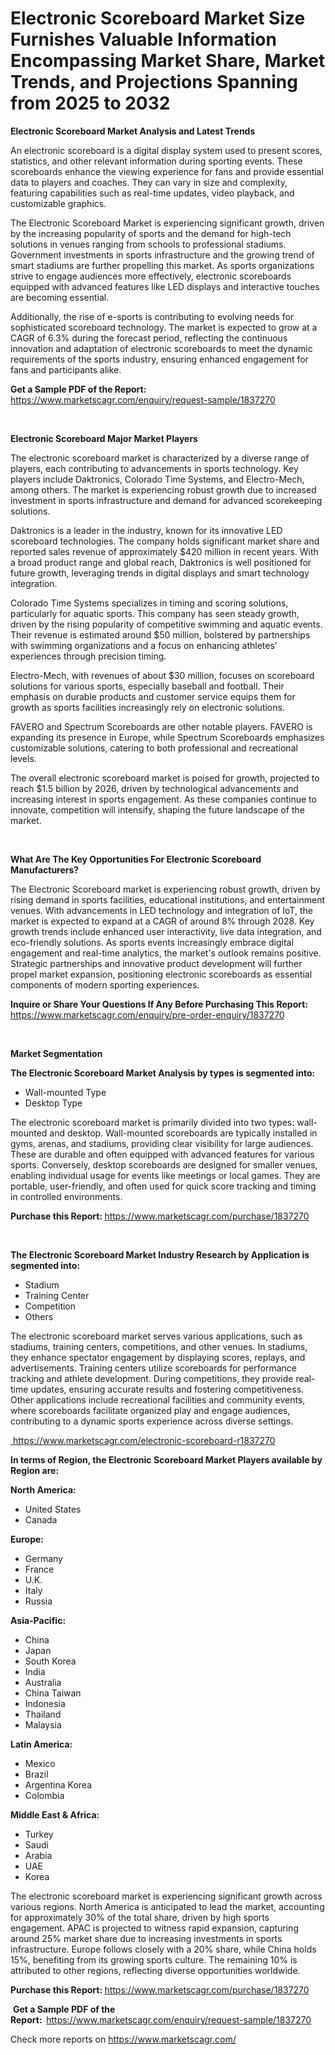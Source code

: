 <p><h1>Electronic Scoreboard Market Size Furnishes Valuable Information Encompassing Market Share, Market Trends, and Projections Spanning from 2025 to 2032</h1></p><p><strong>Electronic Scoreboard Market Analysis and Latest Trends</strong></p>
<p><p>An electronic scoreboard is a digital display system used to present scores, statistics, and other relevant information during sporting events. These scoreboards enhance the viewing experience for fans and provide essential data to players and coaches. They can vary in size and complexity, featuring capabilities such as real-time updates, video playback, and customizable graphics.</p><p>The Electronic Scoreboard Market is experiencing significant growth, driven by the increasing popularity of sports and the demand for high-tech solutions in venues ranging from schools to professional stadiums. Government investments in sports infrastructure and the growing trend of smart stadiums are further propelling this market. As sports organizations strive to engage audiences more effectively, electronic scoreboards equipped with advanced features like LED displays and interactive touches are becoming essential.</p><p>Additionally, the rise of e-sports is contributing to evolving needs for sophisticated scoreboard technology. The market is expected to grow at a CAGR of 6.3% during the forecast period, reflecting the continuous innovation and adaptation of electronic scoreboards to meet the dynamic requirements of the sports industry, ensuring enhanced engagement for fans and participants alike.</p></p>
<p><strong>Get a Sample PDF of the Report:&nbsp;</strong> <a href="https://www.marketscagr.com/enquiry/request-sample/1837270?utm_campaign=2115&utm_medium=2&utm_source=Github&utm_content=ia&utm_term=08022025&utm_id=electronic-scoreboard">https://www.marketscagr.com/enquiry/request-sample/1837270</a></p>
<p>&nbsp;</p>
<p><strong>Electronic Scoreboard Major Market Players</strong></p>
<p><p>The electronic scoreboard market is characterized by a diverse range of players, each contributing to advancements in sports technology. Key players include Daktronics, Colorado Time Systems, and Electro-Mech, among others. The market is experiencing robust growth due to increased investment in sports infrastructure and demand for advanced scorekeeping solutions. </p><p>Daktronics is a leader in the industry, known for its innovative LED scoreboard technologies. The company holds significant market share and reported sales revenue of approximately $420 million in recent years. With a broad product range and global reach, Daktronics is well positioned for future growth, leveraging trends in digital displays and smart technology integration.</p><p>Colorado Time Systems specializes in timing and scoring solutions, particularly for aquatic sports. This company has seen steady growth, driven by the rising popularity of competitive swimming and aquatic events. Their revenue is estimated around $50 million, bolstered by partnerships with swimming organizations and a focus on enhancing athletes’ experiences through precision timing.</p><p>Electro-Mech, with revenues of about $30 million, focuses on scoreboard solutions for various sports, especially baseball and football. Their emphasis on durable products and customer service equips them for growth as sports facilities increasingly rely on electronic solutions.</p><p>FAVERO and Spectrum Scoreboards are other notable players. FAVERO is expanding its presence in Europe, while Spectrum Scoreboards emphasizes customizable solutions, catering to both professional and recreational levels.</p><p>The overall electronic scoreboard market is poised for growth, projected to reach $1.5 billion by 2026, driven by technological advancements and increasing interest in sports engagement. As these companies continue to innovate, competition will intensify, shaping the future landscape of the market.</p></p>
<p>&nbsp;</p>
<p><strong>What Are The Key Opportunities For Electronic Scoreboard Manufacturers?</strong></p>
<p><p>The Electronic Scoreboard market is experiencing robust growth, driven by rising demand in sports facilities, educational institutions, and entertainment venues. With advancements in LED technology and integration of IoT, the market is expected to expand at a CAGR of around 8% through 2028. Key growth trends include enhanced user interactivity, live data integration, and eco-friendly solutions. As sports events increasingly embrace digital engagement and real-time analytics, the market's outlook remains positive. Strategic partnerships and innovative product development will further propel market expansion, positioning electronic scoreboards as essential components of modern sporting experiences.</p></p>
<p><strong>Inquire or Share Your Questions If Any Before Purchasing This Report:</strong> <a href="https://www.marketscagr.com/enquiry/pre-order-enquiry/1837270?utm_campaign=2115&utm_medium=2&utm_source=Github&utm_content=ia&utm_term=08022025&utm_id=electronic-scoreboard">https://www.marketscagr.com/enquiry/pre-order-enquiry/1837270</a></p>
<p>&nbsp;</p>
<p><strong>Market Segmentation</strong></p>
<p><strong>The Electronic Scoreboard Market Analysis by types is segmented into:</strong></p>
<p><ul><li>Wall-mounted Type</li><li>Desktop Type</li></ul></p>
<p><p>The electronic scoreboard market is primarily divided into two types: wall-mounted and desktop. Wall-mounted scoreboards are typically installed in gyms, arenas, and stadiums, providing clear visibility for large audiences. These are durable and often equipped with advanced features for various sports. Conversely, desktop scoreboards are designed for smaller venues, enabling individual usage for events like meetings or local games. They are portable, user-friendly, and often used for quick score tracking and timing in controlled environments.</p></p>
<p><strong>Purchase this Report:&nbsp;</strong><a href="https://www.marketscagr.com/purchase/1837270?utm_campaign=2115&utm_medium=2&utm_source=Github&utm_content=ia&utm_term=08022025&utm_id=electronic-scoreboard">https://www.marketscagr.com/purchase/1837270</a></p>
<p>&nbsp;</p>
<p><strong>The Electronic Scoreboard Market Industry Research by Application is segmented into:</strong></p>
<p><ul><li>Stadium</li><li>Training Center</li><li>Competition</li><li>Others</li></ul></p>
<p><p>The electronic scoreboard market serves various applications, such as stadiums, training centers, competitions, and other venues. In stadiums, they enhance spectator engagement by displaying scores, replays, and advertisements. Training centers utilize scoreboards for performance tracking and athlete development. During competitions, they provide real-time updates, ensuring accurate results and fostering competitiveness. Other applications include recreational facilities and community events, where scoreboards facilitate organized play and engage audiences, contributing to a dynamic sports experience across diverse settings.</p></p>
<p><a href="https://www.marketscagr.com/electronic-scoreboard-r1837270?utm_campaign=2115&utm_medium=2&utm_source=Github&utm_content=ia&utm_term=08022025&utm_id=electronic-scoreboard">&nbsp;https://www.marketscagr.com/electronic-scoreboard-r1837270</a></p>
<p><strong>In terms of Region, the Electronic Scoreboard Market Players available by Region are:</strong></p>
<p>
    <p> <strong> North America: </strong>
        <ul>
            <li>United States</li>
            <li>Canada</li>
        </ul>
        </p> 
    <p> <strong> Europe: </strong>
        <ul>
            <li>Germany</li>
            <li>France</li>
            <li>U.K.</li>
            <li>Italy</li>
            <li>Russia</li>
        </ul>
        </p> 
    <p> <strong> Asia-Pacific: </strong>
        <ul>
            <li>China</li>
            <li>Japan</li>
            <li>South Korea</li>
            <li>India</li>
            <li>Australia</li>
            <li>China Taiwan</li>
            <li>Indonesia</li>
            <li>Thailand</li>
            <li>Malaysia</li>
        </ul>
        </p> 
    <p> <strong> Latin America: </strong>
        <ul>
            <li>Mexico</li>
            <li>Brazil</li>
            <li>Argentina Korea</li>
            <li>Colombia</li>
        </ul>
        </p> 
    <p> <strong> Middle East & Africa: </strong>
        <ul>
            <li>Turkey</li>
            <li>Saudi</li>
            <li>Arabia</li>
            <li>UAE</li>
            <li>Korea</li>
        </ul>
    </p>
    </p>
<p><p>The electronic scoreboard market is experiencing significant growth across various regions. North America is anticipated to lead the market, accounting for approximately 30% of the total share, driven by high sports engagement. APAC is projected to witness rapid expansion, capturing around 25% market share due to increasing investments in sports infrastructure. Europe follows closely with a 20% share, while China holds 15%, benefiting from its growing sports culture. The remaining 10% is attributed to other regions, reflecting diverse opportunities worldwide.</p></p>
<p><strong>Purchase this Report: </strong><a href="https://www.marketscagr.com/purchase/1837270?utm_campaign=2115&utm_medium=2&utm_source=Github&utm_content=ia&utm_term=08022025&utm_id=electronic-scoreboard">https://www.marketscagr.com/purchase/1837270</a></p>
<p>&nbsp;<strong>Get a Sample PDF of the Report:&nbsp;&nbsp;</strong><a href="https://www.marketscagr.com/enquiry/request-sample/1837270?utm_campaign=2115&utm_medium=2&utm_source=Github&utm_content=ia&utm_term=08022025&utm_id=electronic-scoreboard">https://www.marketscagr.com/enquiry/request-sample/1837270</a></p>
<p><strong></strong></p>
<p>Check more reports on <a href="https://www.marketscagr.com/?utm_campaign=2115&utm_medium=2&utm_source=Github&utm_content=ia&utm_term=08022025&utm_id=electronic-scoreboard">https://www.marketscagr.com/</a></p>
